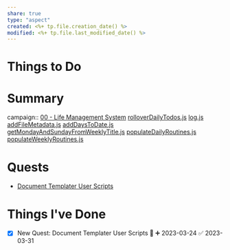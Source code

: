 ```yaml
---
share: true
type: "aspect"
created: <%+ tp.file.creation_date() %> 
modified: <%+ tp.file.last_modified_date() %>
---
```

 
# Things to Do

# Summary
campaign:: [00 - Life Management System](./00%20-%20Life%20Management%20System.md)
[rolloverDailyTodos.js](./00%20-%20Life%20Management%20System/06%20-%20Scripts/rolloverDailyTodos.js.md)
[log.js](./00%20-%20Life%20Management%20System/06%20-%20Scripts/log.js.md)
[addFileMetadata.js](./00%20-%20Life%20Management%20System/06%20-%20Scripts/addFileMetadata.js.md)
[addDaysToDate.js](./00%20-%20Life%20Management%20System/06%20-%20Scripts/addDaysToDate.js.md)
[getMondayAndSundayFromWeeklyTitle.js](./00%20-%20Life%20Management%20System/06%20-%20Scripts/getMondayAndSundayFromWeeklyTitle.js.md)
[populateDailyRoutines.js](./00%20-%20Life%20Management%20System/06%20-%20Scripts/populateDailyRoutines.js.md)
[populateWeeklyRoutines.js](./00%20-%20Life%20Management%20System/06%20-%20Scripts/populateWeeklyRoutines.js.md)
# Quests
- [Document Templater User Scripts](./Document%20Templater%20User%20Scripts.md)

# Things I've Done
- [x] New Quest: Document Templater User Scripts 🔼 ➕ 2023-03-24 ✅ 2023-03-31